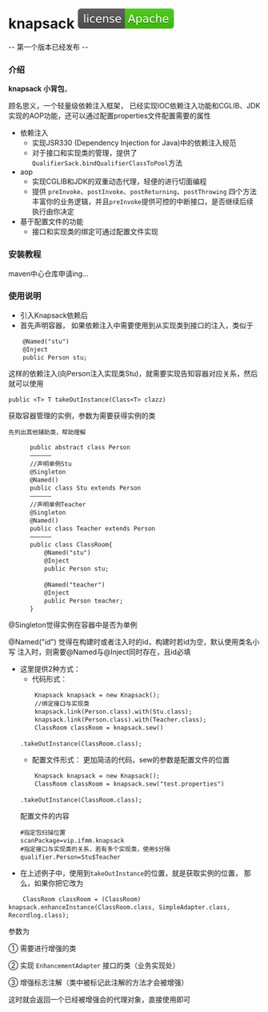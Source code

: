 # knapsack [![License](./license.svg)](https://www.apache.org/licenses/LICENSE-2.0.html)
-- 第一个版本已经发布 --
### 介绍
**knapsack** **小背包**，

顾名思义，一个轻量级依赖注入框架，
已经实现IOC依赖注入功能和CGLIB、JDK实现的AOP功能，还可以通过配置properties文件配置需要的属性
- 依赖注入
    - 实现JSR330 (Dependency Injection for Java)中的依赖注入规范
    - 对于接口和实现类的管理，提供了`QualifierSack.bindQualifierClassToPool`方法
- aop
    - 实现CGLIB和JDK的双重动态代理，轻便的进行切面编程
    - 提供 `preInvoke`、`postInvoke`、`postReturning`、`postThrowing`
    四个方法丰富你的业务逻辑，并且`preInvoke`提供可控的中断接口，是否继续后续执行由你决定
- 基于配置文件的功能 
    - 接口和实现类的绑定可通过配置文件实现


### 安装教程
maven中心仓库申请ing...

### 使用说明

- 引入Knapsack依赖后
- 首先声明容器， 如果依赖注入中需要使用到从实现类到接口的注入，类似于
```
    @Named("stu")
    @Inject
    public Person stu;
```

 这样的依赖注入(向Person注入实现类Stu)，就需要实现告知容器对应关系，然后就可以使用
 ```
 public <T> T takeOutInstance(Class<T> clazz)
 ```
 获取容器管理的实例，参数为需要获得实例的类
    
    先列出其他辅助类，帮助理解
   ```
         public abstract class Person
         ——————
         //声明单例Stu
         @Singleton
         @Named()
         public class Stu extends Person
         ——————
         //声明单例Teacher
         @Singleton
         @Named()
         public class Teacher extends Person
         ——————
         public class ClassRoom{
             @Named("stu")
             @Inject
             public Person stu;
         
             @Named("teacher")
             @Inject
             public Person teacher;
         }
   ```
   @Singleton觉得实例在容器中是否为单例
   
   @Named("id") 觉得在构建时或者注入时的id，构建时若id为空，默认使用类名小写
   注入时，则需要@Named与@Inject同时存在，且id必填
   
 - 这里提供2种方式：
    - 代码形式：
     ``` 
         Knapsack knapsack = new Knapsack();
         //绑定接口与实现类
         knapsack.link(Person.class).with(Stu.class);
         knapsack.link(Person.class).with(Teacher.class);
         ClassRoom classRoom = knapsack.sew()
                                       .takeOutInstance(ClassRoom.class); 
     ```
    - 配置文件形式：
     更加简洁的代码，sew的参数是配置文件的位置
     ```
         Knapsack knapsack = new Knapsack();
         ClassRoom classRoom = knapsack.sew("test.properties")
                                       .takeOutInstance(ClassRoom.class);
     ```
     配置文件的内容
     ```
     #指定包扫描位置
     scanPackage=vip.ifmm.knapsack
     #指定接口与实现类的关系，若有多个实现类，使用$分隔
     qualifier.Person=Stu$Teacher
     ```
- 在上述例子中，使用到`takeOutInstance`的位置，就是获取实例的位置，
那么，如果你把它改为
```
    ClassRoom classRoom = (ClassRoom) knapsack.enhanceInstance(ClassRoom.class, SimpleAdapter.class, Recordlog.class);
```
参数为

① 需要进行增强的类

② 实现 `EnhancementAdapter` 接口的类（业务实现处）

③ 增强标志注解（类中被标记此注解的方法才会被增强）

这时就会返回一个已经被增强会的代理对象，直接使用即可


